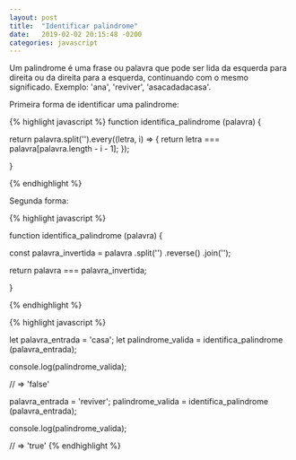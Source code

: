 ```yaml
---
layout: post
title:  "Identificar palindrome"
date:   2019-02-02 20:15:48 -0200
categories: javascript
---
```


Um palindrome é uma frase ou palavra que pode ser lida da esquerda para direita ou da direita para a esquerda, continuando com o mesmo significado. Exemplo: 'ana', 'reviver', 'asacadadacasa'.

Primeira forma de identificar uma palindrome:

{% highlight javascript %}
function identifica_palindrome (palavra) {

  return palavra.split('').every((letra, i) => {
    return letra === palavra[palavra.length - i - 1];
  });

}

{% endhighlight %}

Segunda forma:

{% highlight javascript %}

function identifica_palindrome (palavra) {

const palavra_invertida = palavra
                         .split('')
                         .reverse()
                         .join('');

   return palavra === palavra_invertida;

 }

{% endhighlight %}

{% highlight javascript %}

let palavra_entrada = 'casa';
let palindrome_valida = identifica_palindrome (palavra_entrada);

console.log(palindrome_valida);

// => 'false'

palavra_entrada = 'reviver';
palindrome_valida = identifica_palindrome (palavra_entrada);

console.log(palindrome_valida);

// => 'true'
{% endhighlight %}
